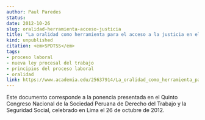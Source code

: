 ```yaml
---
author: Paul Paredes
status: 
date: 2012-10-26
slug: oralidad-herramienta-acceso-justicia
title: "La oralidad como herramienta para el acceso a la justicia en el nuevo proceso laboral peruano"
kind: unpublished
citation: <em>SPDTSS</em>
tags:
- proceso laboral
- nueva ley procesal del trabajo
- principios del proceso laboral
- oralidad
link: https://www.academia.edu/25637914/La_oralidad_como_herramienta_para_el_acceso_a_la_justicia_en_el_nuevo_proceso_laboral_peruano
---
```


Este documento corresponde a la ponencia presentada en el Quinto Congreso Nacional de la Sociedad Peruana de Derecho del Trabajo y la Seguridad Social, celebrado en Lima el 26 de octubre de 2012. 
